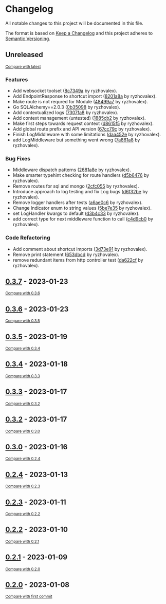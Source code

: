 # Changelog

All notable changes to this project will be documented in this file.

The format is based on [Keep a Changelog](http://keepachangelog.com/en/1.0.0/)
and this project adheres to [Semantic Versioning](http://semver.org/spec/v2.0.0.html).

<!-- insertion marker -->
## Unreleased

<small>[Compare with latest](https://github.com/ryzhovalex/orwynn/compare/0.3.7...HEAD)</small>

### Features

- Add websocket toolset ([8c7349a](https://github.com/ryzhovalex/orwynn/commit/8c7349adcd34abb3fa0e0114a539590c2e6fce0f) by ryzhovalex).
- Add EndpointResponse to shortcut import ([8201a8a](https://github.com/ryzhovalex/orwynn/commit/8201a8af4fef99b0ce9eb0c35f829bb349ecb76b) by ryzhovalex).
- Make route is not requred for Module ([48499a7](https://github.com/ryzhovalex/orwynn/commit/48499a72b9344836a182816114868594dde5867a) by ryzhovalex).
- Go SQLAlchemy==2.0.3 ([0b35098](https://github.com/ryzhovalex/orwynn/commit/0b3509831f09e0857cbad1c698eaf2397147ed3a) by ryzhovalex).
- Add contextualized logs ([7307fa8](https://github.com/ryzhovalex/orwynn/commit/7307fa84fd179dd3acc2485a7d5aca072d65f614) by ryzhovalex).
- Add context management (untested) ([1885cb2](https://github.com/ryzhovalex/orwynn/commit/1885cb26ea8be690e46e6aa5001688124d86f04e) by ryzhovalex).
- Make first steps towards request context ([d8615f5](https://github.com/ryzhovalex/orwynn/commit/d8615f5dc55e8bcd6150daee82dcd3e8231cbb3a) by ryzhovalex).
- Add global route prefix and API version ([67cc79c](https://github.com/ryzhovalex/orwynn/commit/67cc79c8ad25b14e166fc776dd6314d55da8b57b) by ryzhovalex).
- Finish LogMiddleware with some limitations ([daa452e](https://github.com/ryzhovalex/orwynn/commit/daa452e4a78cbfd242b2f952b4af5079bed7d664) by ryzhovalex).
- add LogMiddleware but something went wrong ([7a861a8](https://github.com/ryzhovalex/orwynn/commit/7a861a8fa9d5e3d0396b0bd0ef5e6d66e8087b2a) by ryzhovalex).

### Bug Fixes

- Middleware dispatch patterns ([2681a8e](https://github.com/ryzhovalex/orwynn/commit/2681a8e17288184703cfd229b5018b3f622a45a1) by ryzhovalex).
- Make smarter typehint checking for route handlers ([d5b6476](https://github.com/ryzhovalex/orwynn/commit/d5b64769ced94f7d81ffd9c62fcbf06233dd629e) by ryzhovalex).
- Remove routes for sql and mongo ([2cfc055](https://github.com/ryzhovalex/orwynn/commit/2cfc055d69d4fed154c7a082221604a7fab97372) by ryzhovalex).
- Introduce approach to log testing and fix Log bugs ([d6f32be](https://github.com/ryzhovalex/orwynn/commit/d6f32be46142c7f5a335322b157564afcd155d9f) by ryzhovalex).
- Remove logger handlers after tests ([a6ae0c6](https://github.com/ryzhovalex/orwynn/commit/a6ae0c693ea454c3b98cf8b8d97b9b249f077722) by ryzhovalex).
- Change Indicator enum to string values ([5be7e35](https://github.com/ryzhovalex/orwynn/commit/5be7e35494b7d98a7c44ccb69517a0f848a2a7ae) by ryzhovalex).
- set LogHandler kwargs to default ([d3b4c33](https://github.com/ryzhovalex/orwynn/commit/d3b4c33b6ff3584839536d6d4d851968b1354eb8) by ryzhovalex).
- add correct type for next middleware function to call ([c4d9cb0](https://github.com/ryzhovalex/orwynn/commit/c4d9cb0dff27366119bfc184ff08de05b2ee7dbc) by ryzhovalex).

### Code Refactoring

- Add comment about shortcut imports ([3d73e91](https://github.com/ryzhovalex/orwynn/commit/3d73e91179d09ae857ab953caeb5a61db6db0a75) by ryzhovalex).
- Remove print statement ([653dbcd](https://github.com/ryzhovalex/orwynn/commit/653dbcdcf25f1b33658e29e26d77db31e4587955) by ryzhovalex).
- remove redundant items from http controller test ([da622cf](https://github.com/ryzhovalex/orwynn/commit/da622cf247a9c7230cb3575dc2afb538658bbcd2) by ryzhovalex).

<!-- insertion marker -->
## [0.3.7](https://github.com/ryzhovalex/orwynn/releases/tag/0.3.7) - 2023-01-23

<small>[Compare with 0.3.6](https://github.com/ryzhovalex/orwynn/compare/0.3.6...0.3.7)</small>

## [0.3.6](https://github.com/ryzhovalex/orwynn/releases/tag/0.3.6) - 2023-01-23

<small>[Compare with 0.3.5](https://github.com/ryzhovalex/orwynn/compare/0.3.5...0.3.6)</small>

## [0.3.5](https://github.com/ryzhovalex/orwynn/releases/tag/0.3.5) - 2023-01-19

<small>[Compare with 0.3.4](https://github.com/ryzhovalex/orwynn/compare/0.3.4...0.3.5)</small>

## [0.3.4](https://github.com/ryzhovalex/orwynn/releases/tag/0.3.4) - 2023-01-18

<small>[Compare with 0.3.3](https://github.com/ryzhovalex/orwynn/compare/0.3.3...0.3.4)</small>

## [0.3.3](https://github.com/ryzhovalex/orwynn/releases/tag/0.3.3) - 2023-01-17

<small>[Compare with 0.3.2](https://github.com/ryzhovalex/orwynn/compare/0.3.2...0.3.3)</small>

## [0.3.2](https://github.com/ryzhovalex/orwynn/releases/tag/0.3.2) - 2023-01-17

<small>[Compare with 0.3.0](https://github.com/ryzhovalex/orwynn/compare/0.3.0...0.3.2)</small>

## [0.3.0](https://github.com/ryzhovalex/orwynn/releases/tag/0.3.0) - 2023-01-16

<small>[Compare with 0.2.4](https://github.com/ryzhovalex/orwynn/compare/0.2.4...0.3.0)</small>

## [0.2.4](https://github.com/ryzhovalex/orwynn/releases/tag/0.2.4) - 2023-01-13

<small>[Compare with 0.2.3](https://github.com/ryzhovalex/orwynn/compare/0.2.3...0.2.4)</small>

## [0.2.3](https://github.com/ryzhovalex/orwynn/releases/tag/0.2.3) - 2023-01-11

<small>[Compare with 0.2.2](https://github.com/ryzhovalex/orwynn/compare/0.2.2...0.2.3)</small>

## [0.2.2](https://github.com/ryzhovalex/orwynn/releases/tag/0.2.2) - 2023-01-10

<small>[Compare with 0.2.1](https://github.com/ryzhovalex/orwynn/compare/0.2.1...0.2.2)</small>

## [0.2.1](https://github.com/ryzhovalex/orwynn/releases/tag/0.2.1) - 2023-01-09

<small>[Compare with 0.2.0](https://github.com/ryzhovalex/orwynn/compare/0.2.0...0.2.1)</small>

## [0.2.0](https://github.com/ryzhovalex/orwynn/releases/tag/0.2.0) - 2023-01-08

<small>[Compare with first commit](https://github.com/ryzhovalex/orwynn/compare/0a92d692347747bdc7f088c6c210f5276a06d901...0.2.0)</small>

